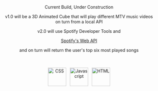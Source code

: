<div align="center">
  <p>Current Build, Under Construction</p>
  <p>v1.0 will be a 3D Animated Cube that will play different MTV music videos on turn from a local API</p>
  <p>v2.0 will use Spotify Developer Tools and </p>
  
  [Spotify's Web API](https://developer.spotify.com/)
  
  <p>and on turn will return the user's top six most played songs</p><br>
 
  
<p align="center">
  <img src="https://freeiconshop.com/wp-content/uploads/edd/css-flat.png" alt="CSS" height="60" style="vertical-align:top; margin:4px">
  <img src="https://freeiconshop.com/wp-content/uploads/edd/js-flat.png" alt="Javascript" height="60" style="vertical-align:top; margin:4px">
  <img src="https://freeiconshop.com/wp-content/uploads/edd/html-flat.png" alt="HTML" height="60" style="vertical-align:top; margin:4px">
</p>
  
</div>
